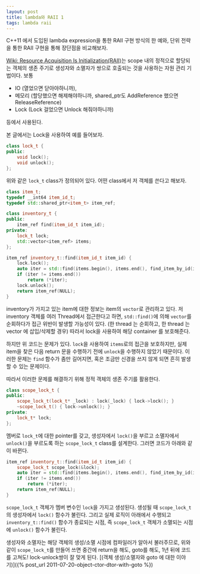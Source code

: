 ```yaml
---
layout: post
title: lambda와 RAII 1
tags: lambda raii
---
```


C++11 에서 도입된 lambda expression을 통한 RAII 구현 방식의 한 예와, 단위 전략을 통한 RAII 구현을 통해 장단점을 비교해보자.

[Wiki: Resource Acquisition Is Initialization(RAII)](http://en.wikipedia.org/wiki/Resource_Acquisition_Is_Initialization)는 scope 내의 정적으로 할당되는 객체의 생존 주기로 생성자와 소멸자가 쌍으로 호출되는 것을 사용하는 자원 관리 기법이다. 보통

* IO (열었으면 닫아야하니까),
* 메모리 (할당했으면 해제해야하니까, shared_ptr도 AddReference 했으면 ReleaseReference)
* Lock (Lock 걸었으면 Unlock 해줘야하니까)

등에서 사용된다.

본 글에서는 Lock을 사용하여 예를 들어보자.

```cpp
class lock_t {
public:
    void lock();
    void unlock();
};
```

위와 같은 `lock_t` class가 정의되어 있다. 어떤 class에서 저 객체를 쓴다고 해보자.

```cpp
class item_t;
typedef __int64 item_id_t;
typedef std::shared_ptr<item_t> item_ref;

class inventory_t {
public:
    item_ref find(item_id_t item_id);
private:
    lock_t lock;
    std::vector<item_ref> items;
};

item_ref inventory_t::find(item_id_t item_id) {
    lock.lock();
    auto iter = std::find(items.begin(), items.end(), find_item_by_id(item_id));
    if (iter != items.end())
        return (*iter);
    lock.unlock();
    return item_ref(NULL);
}
```

inventory가 가지고 있는 item에 대한 정보는 item의 `vector`로 관리하고 있다. 저 inventory 객체를 여러 Thread에서 접근한다고 하면, `std::find()`에 의해 `vector`를 순회하다가 접근 위반이 발생할 가능성이 있다. (한 thread 는 순회하고, 한 thread 는 vector 에 삽입/삭제할 경우)
따라서 lock을 사용하여 해당 container 를 보호해준다.

하지만 위 코드는 문제가 있다.
`lock`을 사용하여 `items`로의 접근을 보호하지만, 실제 item을 찾은 다음 return 문을 수행하기 전에 `unlock`을 수행하지 않았기 때문이다. 이러한 문제는 `find` 함수가 좀만 길어지면, 혹은 조금만 신경을 쓰지 않게 되면 흔히 발생할 수 있는 문제이다.

따라서 이러한 문제를 해결하기 위해 정적 객체의 생존 주기를 활용한다.

```cpp
class scope_lock_t {
public:
    scope_lock_t(lock_t* _lock) : lock(_lock) { lock->lock(); }
    ~scope_lock_t() { lock->unlock(); }
private:
    lock_t* lock;
};
```

멤버로 `lock_t`에 대한 pointer를 갖고, 생성자에서 `lock()`을 부르고 소멸자에서 `unlock()`을 부르도록 하는 `scope_lock_t` class를 설계한다. 그러면 코드가 아래와 같이 바뀐다.

```cpp
item_ref inventory_t::find(item_id_t item_id) {
    scope_lock_t scope_lock(&lock);
    auto iter = std::find(items.begin(), items.end(), find_item_by_id(item_id));
    if (iter != items.end())
        return (*iter);
    return item_ref(NULL);
}
```

`scope_lock_t` 객체가 멤버 변수인 `lock`을 가지고 생성된다. 생성될 때 `scope_lock_t`의 생성자에서 `lock()` 함수가 불린다. 그리고 실제 로직이 아래에서 수행되고 `inventory_t::find()` 함수가 종료되는 시점, 즉 `scope_lock_t` 객체가 소멸되는 시점에 `unlock()` 함수가 불린다.

생성자와 소멸자는 해당 객체의 생성/소멸 시점에 컴파일러가 알아서 불러주므로, 위와 같이 `scope_lock_t`를 만들어 쓰면 중간에 return을 해도, goto를 해도, 1년 뒤에 코드를 고쳐도! lock-unlock쌍이 잘 맞게 된다. 
[(객체 생성/소멸자와 goto 에 대한 이야기)]({% post_url 2011-07-20-object-ctor-dtor-with-goto %})
